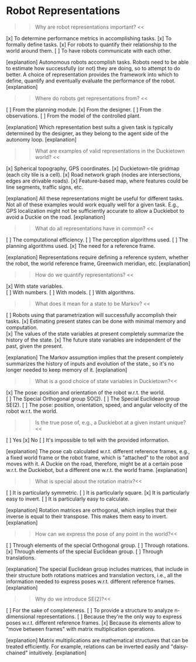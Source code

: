 Robot Representations
=====

>> Why are robot representations important? <<

[x] To determine performance metrics in accomplishing tasks.
[x] To formally define tasks.
[x] For robots to quantify their relationship to the world around them.
[ ] To have robots communicate with each other.

[explanation]
Autonomous robots accomplish tasks. Robots need to be able to estimate how successfully (or not) they are doing, so to attempt to do better. A choice of representation provides the framework into which to define, quantify and eventually evaluate the performance of the robot.
[explanation]

>> Where do robots get representations from? <<

[ ] From the planning module.
[x] From the designer.
[ ] From the observations.
[ ] From the model of the controlled plant.

[explanation]
Which representation best suits a given task is typically determined by the designer, as they belong to the agent side of the autonomy loop.
[explanation]

>> What are examples of valid representations in the Duckietown world? <<

[x] Spherical topography, GPS coordinates.
[x] Duckietown-tile gridmap (each city tile is a cell).
[x] Road network graph (nodes are intersections, edges are drivable roads).
[x] Feature-based map, where features could be line segments, traffic signs, etc.

[explanation]
All these representations might be useful for different tasks. Not all of these examples would work equally well for a given task. E.g., GPS localization might not be sufficiently accurate to allow a Duckiebot to avoid a Duckie on the road.
[explanation]

>> What do all representations have in common? <<

[ ] The computational efficiency.
[ ] The perception algorithms used.
[ ] The planning algorithms used.
[x] The need for a reference frame.

[explanation]
Representations require defining a reference system, whether the robot, the world reference frame, Greenwich meridian, etc.
[explanation]

>> How do we quantify representations? <<

[x] With state variables.   
[ ] With numbers.
[ ] With models.
[ ] With algorithms.

>> What does it mean for a state to be Markov? <<

[ ] Robots using that parametrization will successfully accomplish their tasks.
[x] Estimating present states can be done with minimal memory and computation.  
[x] The values of the state variables at present completely summarize the history of the state.
[x] The future state variables are independent of the past, given the present.

[explanation]
The Markov assumption implies that the present completely summarizes the history of inputs and evolution of the state., so it's no longer needed to keep memory of it.
[explanation]

>> What is a good choice of state variables in Duckietown?<<

[x] The pose: position and orientation of the robot w.r.t. the world.    
[ ] The Special Orthogonal group SO(2).
[ ] The Special Euclidean group SE(2).
[ ] The pose: position, orientation, speed, and angular velocity of the robot w.r.t. the world.

>> Is the true pose of, e.g., a Duckiebot at a given instant unique?<<

[ ] Yes
[x] No
[ ] It's impossible to tell with the provided information.

[explanation]
The pose cab calculated w.r.t. different reference frames, e.g., a fixed world frame or the robot frame, which is "attached" to the robot and moves with it. A Duckie on the road, therefore, might be at a certain pose w.r.t. the Duckiebot, but a different one w.r.t. the world frame.
[explanation]

>> What is special about the rotation matrix?<<

[ ] It is particularly symmetric.
[ ] It is particularly square.
[x] It is particularly easy to invert.
[ ] It is particularly easy to calculate.

[explanation]
Rotation matrices are orthogonal, which implies that their inverse is equal to their transpose. This makes them easy to invert.
[explanation]

>> How can we express the pose of any point in the world?<<

[ ] Through elements of the special Orthogonal group.
[ ] Through rotations.
[x] Through elements of the special Euclidean group.
[ ] Through translations.

[explanation]
The special Euclidean group includes matrices, that include in their structure both rotations matrices and translation vectors, i.e., all the information needed to express poses w.r.t. different reference frames.
[explanation]

>> Why do we introduce SE(2)?<<

[ ] For the sake of completeness.
[ ] To provide a structure to analyze n-dimensional representations.
[ ] Because they're the only way to express poses w.r.t. different reference frames.
[x] Because its elements allow to "move between frames" with matrix multiplication operations.

[explanation]
Matrix multiplications are mathematical structures that can be treated efficiently. For example, relations can be inverted easily and "daisy-chained" intuitively.
[explanation]
